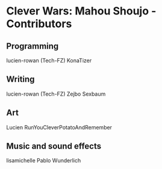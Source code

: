 # Clever Wars: Mahou Shoujo - Contributors

## Programming

lucien-rowan (Tech-FZ)
KonaTizer

## Writing

lucien-rowan (Tech-FZ)
Zejbo Sexbaum

## Art

Lucien
RunYouCleverPotatoAndRemember

## Music and sound effects

lisamichelle
Pablo Wunderlich